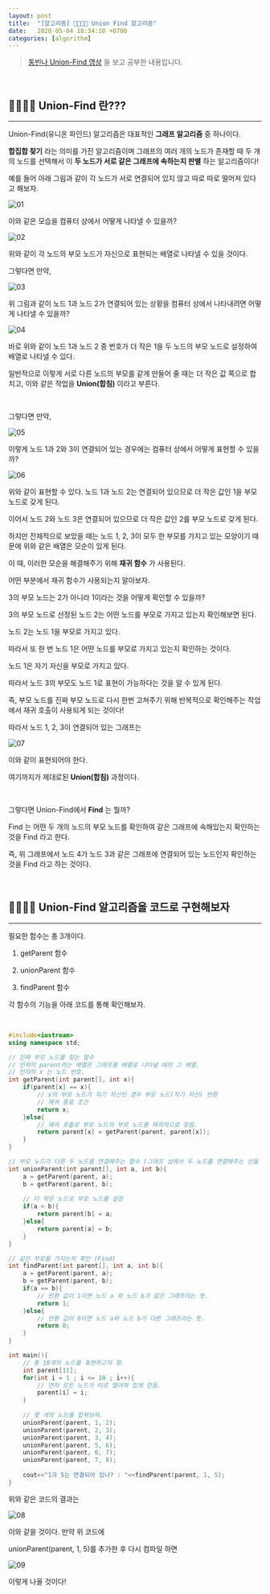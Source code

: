 ```yaml
---
layout: post
title:  "[알고리즘] 👩‍👩‍👦‍👦 Union Find 알고리즘"
date:   2020-05-04 18:34:10 +0700
categories: [algorithm]
---
```


> [동빈나 Union-Find 영상](https://www.youtube.com/watch?v=AMByrd53PHM&list=PLRx0vPvlEmdDHxCvAQS1_6XV4deOwfVrz&index=18) 을 보고 공부한 내용입니다.

<br>

## 👩‍👩‍👦‍👦 Union-Find 란???
---

Union-Find(유니온 파인드) 알고리즘은 대표적인 __그래프 알고리즘__ 중 하나이다.

__합집합 찾기__ 라는 의미를 가진 알고리즘이며 그래프의 여러 개의 노드가 존재할 때 두 개의 노드를 선택해서 이 __두 노드가 서로 같은 그래프에 속하는지 판별__ 하는 알고리즘이다!

예를 들어 아래 그림과 같이 각 노드가 서로 연결되어 있지 않고 따로 따로 떨어져 있다고 해보자.

![01](https://user-images.githubusercontent.com/31889335/80918942-71b30f00-8da2-11ea-94e4-95cc16a47414.PNG)

이와 같은 모습을 컴퓨터 상에서 어떻게 나타낼 수 있을까?

![02](https://user-images.githubusercontent.com/31889335/80919039-cb1b3e00-8da2-11ea-9269-e1563365500a.PNG)

위와 같이 각 노드의 부모 노드가 자신으로 표현되는 배열로 나타낼 수 있을 것이다.

그렇다면 만약, 

![03](https://user-images.githubusercontent.com/31889335/80919066-f3a33800-8da2-11ea-932f-d38b49845561.PNG)

위 그림과 같이 노드 1과 노드 2가 연결되어 있는 상황을 컴퓨터 상에서 나타내려면 어떻게 나타낼 수 있을까?

![04](https://user-images.githubusercontent.com/31889335/80919118-4da3fd80-8da3-11ea-9b00-8303f15b92bd.PNG)

바로 위와 같이 노드 1과 노드 2 중 번호가 더 작은 1을 두 노드의 부모 노드로 설정하여 배열로 나타낼 수 있다.

일반적으로 이렇게 서로 다른 노드의 부모를 같게 만들어 줄 때는 더 작은 값 쪽으로 합치고, 이와 같은 작업을 __Union(합침)__ 이라고 부른다.

<br>

그렇다면 만약,

![05](https://user-images.githubusercontent.com/31889335/80919195-b9866600-8da3-11ea-8223-4c721df7445b.PNG)

이렇게 노드 1과 2와 3이 연결되어 있는 경우에는 컴퓨터 상에서 어떻게 표현할 수 있을까?

![06](https://user-images.githubusercontent.com/31889335/80919247-f2bed600-8da3-11ea-9134-e6f6aa68a9aa.PNG)

위와 같이 표현할 수 있다. 노드 1과 노드 2는 연결되어 있으므로 더 작은 값인 1을 부모 노드로 갖게 된다.

이어서 노드 2와 노드 3은 연결되어 있으므로 더 작은 값인 2를 부모 노드로 갖게 된다.

하지만 전체적으로 보았을 때는 노드 1, 2, 3이 모두 한 부모를 가지고 있는 모양이기 때문에 위와 같은 배열은 모순이 있게 된다.

이 때, 이러한 모순을 해결해주기 위해 __재귀 함수__ 가 사용된다.

어떤 부분에서 재귀 함수가 사용되는지 알아보자.

3의 부모 노드는 2가 아니라 1이라는 것을 어떻게 확인할 수 있을까?

3의 부모 노드로 선정된 노드 2는 어떤 노드를 부모로 가지고 있는지 확인해보면 된다.

노드 2는 노드 1을 부모로 가지고 있다.

따라서 또 한 번 노드 1은 어떤 노드를 부모로 가지고 있는지 확인하는 것이다.

노드 1은 자기 자신을 부모로 가지고 있다.

따라서 노드 3의 부모도 노드 1로 표현이 가능하다는 것을 알 수 있게 된다.

즉, 부모 노드를 진짜 부모 노드로 다시 한번 고쳐주기 위해 반복적으로 확인해주는 작업에서 재귀 호출이 사용되게 되는 것이다!

따라서 노드 1, 2, 3이 연결되어 있는 그래프는

![07](https://user-images.githubusercontent.com/31889335/80919394-b0e25f80-8da4-11ea-8965-7b369f345973.PNG)

이와 같이 표현되어야 한다.

여기까지가 제대로된 __Union(합침)__ 과정이다.

<br>

그렇다면 Union-Find에서 __Find__ 는 뭘까?

Find 는 어떤 두 개의 노드의 부모 노드를 확인하여 같은 그래프에 속해있는지 확인하는 것을 Find 라고 한다.

즉, 위 그래프에서 노드 4가 노드 3과 같은 그래프에 연결되어 있는 노드인지 확인하는 것을 Find 라고 하는 것이다.

<br>

## 👩‍👩‍👦‍👦 Union-Find 알고리즘을 코드로 구현해보자
---

필요한 함수는 총 3개이다.

1. getParent 함수

2. unionParent 함수

3. findParent 함수

각 함수의 기능을 아래 코드를 통해 확인해보자.

<br>

~~~c++
#include<iostream>
using namespace std;

// 진짜 부모 노드를 찾는 함수 
// 인자의 parent라는 배열은 그래프를 배열로 나타낼 때의 그 배열.
// 인자의 x 는 노드 번호.  
int getParent(int parent[], int x){
	if(parent[x] == x){
		// x의 부모 노드가 자기 자신인 경우 부모 노드(자기 자신) 반환 
		// 재귀 종료 조건 
		return x; 
	}else{
		// 재귀 호출로 부모 노드의 부모 노드를 재귀적으로 찾음.  
		return parent[x] = getParent(parent, parent[x]);
	}
}

// 부모 노드가 다른 두 노드를 연결해주는 함수 (그래프 상에서 두 노드를 연결해주는 선을 그어주는 함수)
int unionParent(int parent[], int a, int b){
	a = getParent(parent, a);
	b = getParent(parent, b);
	
	// 더 작은 노드로 부모 노드를 설정 	
	if(a < b){
		return parent[b] = a;
	}else{
		return parent[a] = b;
	}
} 

// 같은 부모를 가지는지 확인 (Find)
int findParent(int parent[], int a, int b){
	a = getParent(parent, a);
	b = getParent(parent, b);
	if(a == b){
		// 반환 값이 1이면 노드 a 와 노드 b가 같은 그래프라는 뜻. 
		return 1;
	}else{
		// 반환 값이 0이면 노드 a와 노드 b가 다른 그래프라는 뜻. 
		return 0;
	}
} 

int main(){
	// 총 10개의 노드를 표현하고자 함. 
	int parent[11]; 
	for(int i = 1 ; i <= 10 ; i++){
		// 먼저 모든 노드가 따로 떨어져 있게 만듬. 
		parent[i] = i; 
	}
	
	// 몇 개의 노드를 합쳐보자. 
	unionParent(parent, 1, 2); 
	unionParent(parent, 2, 3); 
	unionParent(parent, 3, 4); 
	unionParent(parent, 5, 6); 
	unionParent(parent, 6, 7); 
	unionParent(parent, 7, 8); 
	
	cout<<"1과 5는 연결되어 있나? : "<<findParent(parent, 1, 5);
}
~~~

위와 같은 코드의 결과는 


![08](https://user-images.githubusercontent.com/31889335/80920585-bb542780-8dab-11ea-9a20-c47667b7bb55.PNG)

이와 같을 것이다. 만약 위 코드에 

unionParent(parent, 1, 5)를 추가한 후 다시 컴파일 하면

![09](https://user-images.githubusercontent.com/31889335/80920610-dde64080-8dab-11ea-838d-d60c04cb0117.PNG)

이렇게 나올 것이다!

<br>
